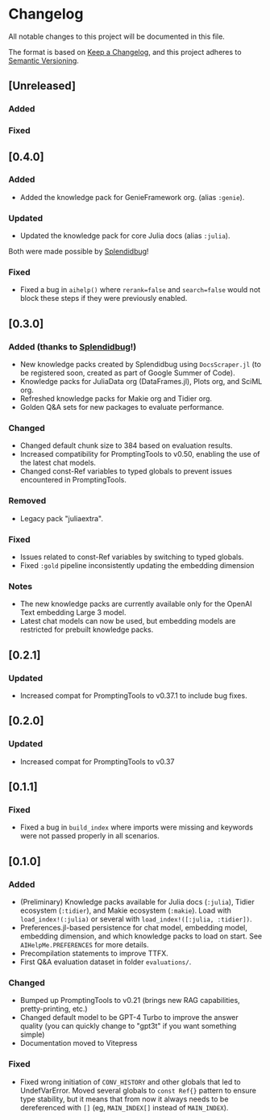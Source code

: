 # Changelog
All notable changes to this project will be documented in this file.

The format is based on [Keep a Changelog](https://keepachangelog.com/en/1.0.0/),
and this project adheres to [Semantic Versioning](https://semver.org/spec/v2.0.0.html).

## [Unreleased]

### Added

### Fixed

## [0.4.0]

### Added
- Added the knowledge pack for GenieFramework org. (alias `:genie`).

### Updated
- Updated the knowledge pack for core Julia docs (alias `:julia`).

Both were made possible by [Splendidbug](https://github.com/splendidbug)!

### Fixed
- Fixed a bug in `aihelp()` where `rerank=false` and `search=false` would not block these steps if they were previously enabled.

## [0.3.0]
### Added (thanks to [Splendidbug](https://github.com/splendidbug)!)
- New knowledge packs created by Splendidbug using `DocsScraper.jl` (to be registered soon, created as part of Google Summer of Code).
- Knowledge packs for JuliaData org (DataFrames.jl), Plots org, and SciML org.
- Refreshed knowledge packs for Makie org and Tidier org.
- Golden Q&A sets for new packages to evaluate performance.

### Changed
- Changed default chunk size to 384 based on evaluation results.
- Increased compatibility for PromptingTools to v0.50, enabling the use of the latest chat models.
- Changed const-Ref variables to typed globals to prevent issues encountered in PromptingTools.

### Removed
- Legacy pack "juliaextra".

### Fixed
- Issues related to const-Ref variables by switching to typed globals.
- Fixed `:gold` pipeline inconsistently updating the embedding dimension

### Notes
- The new knowledge packs are currently available only for the OpenAI Text embedding Large 3 model.
- Latest chat models can now be used, but embedding models are restricted for prebuilt knowledge packs.

## [0.2.1]

### Updated
- Increased compat for PromptingTools to v0.37.1 to include bug fixes.
 

## [0.2.0]

### Updated
- Increased compat for PromptingTools to v0.37

## [0.1.1]

### Fixed
- Fixed a bug in `build_index` where imports were missing and keywords were not passed properly in all scenarios.

## [0.1.0]

### Added
- (Preliminary) Knowledge packs available for Julia docs (`:julia`), Tidier ecosystem (`:tidier`), and Makie ecosystem (`:makie`). Load with `load_index!(:julia)` or several with `load_index!([:julia, :tidier])`.
- Preferences.jl-based persistence for chat model, embedding model, embedding dimension, and which knowledge packs to load on start. See `AIHelpMe.PREFERENCES` for more details.
- Precompilation statements to improve TTFX.
- First Q&A evaluation dataset in folder `evaluations/`.

### Changed
- Bumped up PromptingTools to v0.21 (brings new RAG capabilities, pretty-printing, etc.)
- Changed default model to be GPT-4 Turbo to improve the answer quality (you can quickly change to "gpt3t" if you want something simple)
- Documentation moved to Vitepress

### Fixed
- Fixed wrong initiation of `CONV_HISTORY` and other globals that led to UndefVarError. Moved several globals to `const Ref{}` pattern to ensure type stability, but it means that from now it always needs to be dereferenced with `[]` (eg, `MAIN_INDEX[]` instead of `MAIN_INDEX`).

